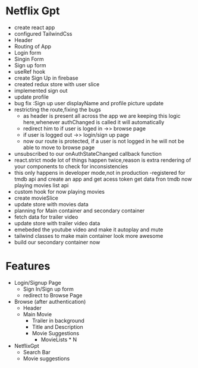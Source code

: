 # Netflix Gpt

- create react app
- configured TailwindCss
- Header
- Routing of App
- Login form
- Singin Form
- Sign up form
- useRef hook
- create Sign Up in firebase
- created redux store with user slice
- implemented sign out
- update profile
- bug fix :Sign up user displayName and profile picture update
- restricting the route,fixing the bugs
  - as header is present all across the app we are keeping this logic here,whenever authChanged is called it will automatically 
  - redirect him to if user is loged in ->> browse page
  - if user is logged out ->> login/sign up page
  - now our route is protected, if a user is not logged in he will not be able to move to browse page
- unsubscribed to our onAuthStateChanged callback function
- react.strict mode lot of things happen twice,reason is extra rendering of your components to check for inconsistencies
- this only happens in developer mode,not in production
-registered for tmdb api and create an app and get acess token
get data fron tmdb now playing movies list api
- custom hook for now playing movies
- create movieSlice
- update store with movies data
- planning for Main container and secondary container
- fetch data for trailer video
- update store with trailer video data
- emebeded the youtube video and make it autoplay and mute
- tailwind classes to make main container look more awesome 
- build our secondary container now

# Features
 - Login/Signup Page
    - Sign In/Sign up form
    - redirect to Browse Page
 - Browse (after authentication)
    - Header
    - Main Movie
       - Trailer in background
       - Title and Description
       - Movie Suggestions
         - MovieLists * N
  - NetflixGpt
    -  Search Bar
    - Movie suggestions